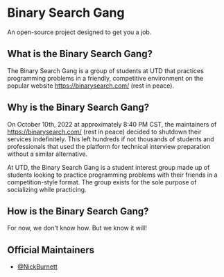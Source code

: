 # Binary Search Gang
An open-source project designed to get you a job.
## What is the Binary Search Gang?
The Binary Search Gang is a group of students at UTD that practices programming problems in a friendly, competitive environment on the popular website https://binarysearch.com/ (rest in peace).
## Why is the Binary Search Gang?
On October 10th, 2022 at approximately 8:40 PM CST, the maintainers of https://binarysearch.com/ (rest in peace) decided to shutdown their services indefinitely. This left hundreds if not thousands of students and professionals that used the platform for technical interview preparation without a similar alternative.

At UTD, the Binary Search Gang is a student interest group made up of students looking to practice programming problems with their friends in a competition-style format. The group exists for the sole purpose of socializing while practicing.
## How is the Binary Search Gang?
For now, we don't know how. But we know it will!

## Official Maintainers
- [@NickBurnett](https://github.com/NickBurnett)